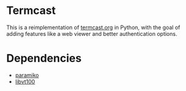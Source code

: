 # Termcast

This is a reimplementation of [termcast.org](termcast.org) in Python, with the
goal of adding features like a web viewer and better authentication options.

# Dependencies

* [paramiko](https://pypi.python.org/pypi/paramiko/)
* [libvt100](https://github.com/doy/libvt100)
